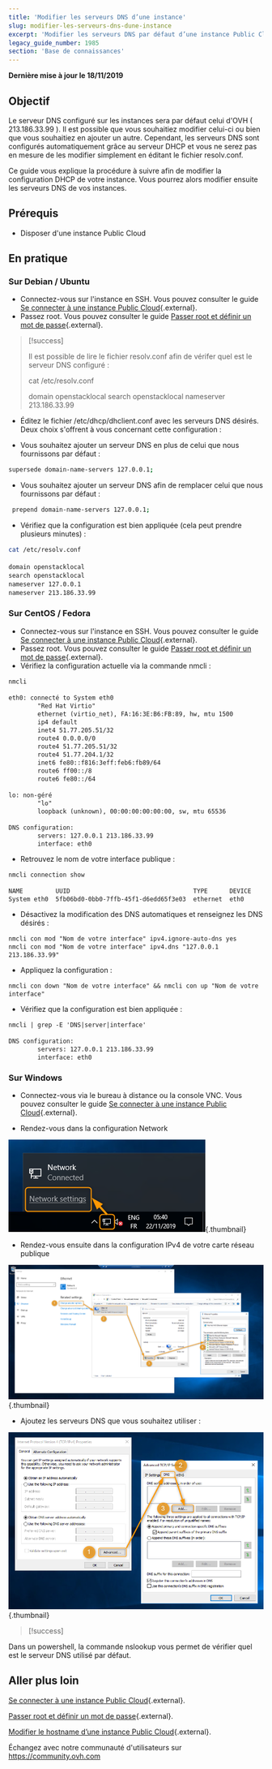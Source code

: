```yaml
---
title: 'Modifier les serveurs DNS d’une instance'
slug: modifier-les-serveurs-dns-dune-instance
excerpt: 'Modifier les serveurs DNS par défaut d’une instance Public Cloud'
legacy_guide_number: 1985
section: 'Base de connaissances'
---
```


**Dernière mise à jour le 18/11/2019**

## Objectif

Le serveur DNS configuré sur les instances sera par défaut celui d'OVH ( 213.186.33.99 ). Il est possible que vous souhaitiez modifier celui-ci ou bien que vous souhaitiez en ajouter un autre. Cependant, les serveurs DNS sont configurés automatiquement grâce au serveur DHCP et vous ne serez pas en mesure de les modifier simplement en éditant le fichier resolv.conf.

Ce guide vous explique la procédure à suivre afin de modifier la configuration DHCP de votre instance. Vous pourrez alors  modifier ensuite les serveurs DNS de vos instances.


## Prérequis
- Disposer d'une instance Public Cloud

## En pratique

### Sur Debian / Ubuntu

- Connectez-vous sur l'instance en SSH. Vous pouvez consulter le guide [Se connecter à une instance Public Cloud](https://docs.ovh.com/fr/public-cloud/premiere-connexion/){.external}.
- Passez root. Vous pouvez consulter le guide [Passer root et définir un mot de passe](https://docs.ovh.com/fr/public-cloud/passer-root-et-definir-un-mot-de-passe/){.external}.

> [!success]
>
> Il est possible de lire le fichier  resolv.conf  afin de vérifer quel est le serveur DNS configuré :
> 
> cat /etc/resolv.conf
> 
> 
> domain openstacklocal
> search openstacklocal
> nameserver 213.186.33.99
>

- Éditez le fichier /etc/dhcp/dhclient.conf avec les serveurs DNS désirés.
Deux choix s'offrent à vous concernant cette configuration :

 * Vous souhaitez ajouter un serveur DNS en plus de celui que nous fournissons par défaut :
 ```bash
 supersede domain-name-servers 127.0.0.1;
 ```
 * Vous souhaitez ajouter un serveur DNS afin de remplacer celui que nous fournissons par défaut :
```bash
 prepend domain-name-servers 127.0.0.1;
```
- Vérifiez que la configuration est bien appliquée (cela peut prendre plusieurs minutes) :

```bash
cat /etc/resolv.conf

domain openstacklocal
search openstacklocal
nameserver 127.0.0.1
nameserver 213.186.33.99
```

### Sur CentOS / Fedora

- Connectez-vous sur l'instance en SSH. Vous pouvez consulter le guide [Se connecter à une instance Public Cloud](https://docs.ovh.com/fr/public-cloud/premiere-connexion/){.external}.
- Passez root. Vous pouvez consulter le guide [Passer root et définir un mot de passe](https://docs.ovh.com/fr/public-cloud/passer-root-et-definir-un-mot-de-passe/){.external}.
- Vérifiez la configuration actuelle via la commande nmcli :

```
nmcli
 
eth0: connecté to System eth0
        "Red Hat Virtio"
        ethernet (virtio_net), FA:16:3E:B6:FB:89, hw, mtu 1500
        ip4 default
        inet4 51.77.205.51/32
        route4 0.0.0.0/0
        route4 51.77.205.51/32
        route4 51.77.204.1/32
        inet6 fe80::f816:3eff:feb6:fb89/64
        route6 ff00::/8
        route6 fe80::/64
 
lo: non-géré
        "lo"
        loopback (unknown), 00:00:00:00:00:00, sw, mtu 65536
 
DNS configuration:
        servers: 127.0.0.1 213.186.33.99
        interface: eth0
```
- Retrouvez le nom de votre interface publique :

```
nmcli connection show
 
NAME         UUID                                  TYPE      DEVICE
System eth0  5fb06bd0-0bb0-7ffb-45f1-d6edd65f3e03  ethernet  eth0
```
- Désactivez la modification des DNS automatiques et renseignez les DNS désirés :

```
nmcli con mod "Nom de votre interface" ipv4.ignore-auto-dns yes
nmcli con mod "Nom de votre interface" ipv4.dns "127.0.0.1 213.186.33.99"
```
- Appliquez la configuration :

```
nmcli con down "Nom de votre interface" && nmcli con up "Nom de votre interface"
```
- Vérifiez que la configuration est bien appliquée :

```
nmcli | grep -E 'DNS|server|interface'
 
DNS configuration:
        servers: 127.0.0.1 213.186.33.99
        interface: eth0
```

### Sur Windows

- Connectez-vous via le bureau à distance ou la console VNC. Vous pouvez consulter le guide [Se connecter à une instance Public Cloud](https://docs.ovh.com/fr/public-cloud/premiere-connexion/){.external}.

- Rendez-vous dans la configuration Network

![change-dns-servers](images/changednsservers1.png){.thumbnail}

- Rendez-vous ensuite dans la configuration IPv4 de votre carte réseau publique

![change-dns-servers](images/changednsservers2.png){.thumbnail}

- Ajoutez les serveurs DNS que vous souhaitez utiliser :

![change-dns-servers](images/changednsservers3.png){.thumbnail}

> [!success]
>
Dans un powershell, la commande nslookup vous permet de vérifier quel est le serveur DNS utilisé par défaut.
>

## Aller plus loin

[Se connecter à une instance Public Cloud](https://docs.ovh.com/fr/public-cloud/premiere-connexion/){.external}.

[Passer root et définir un mot de passe](https://docs.ovh.com/fr/public-cloud/passer-root-et-definir-un-mot-de-passe/){.external}.

[Modifier le hostname d’une instance Public Cloud](https://docs.ovh.com/fr/public-cloud/modifier-le-hostname-dune-instance/){.external}.

Échangez avec notre communauté d'utilisateurs sur <https://community.ovh.com>
